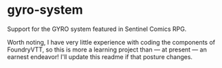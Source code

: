 # gyro-system
Support for the GYRO system featured in Sentinel Comics RPG. 

Worth noting, I have very little experience with coding the components of FoundryVTT, so this is more a learning project than — at present — an earnest endeavor! I'll update this readme if that posture changes.
